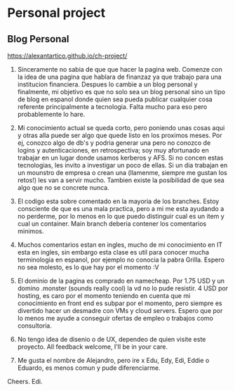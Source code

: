 # Personal project

## Blog Personal

https://alexantartico.github.io/ch-project/

1. Sinceramente no sabia de que que hacer la pagina web. Comenze con la idea de una pagina que hablara de finanzaz ya que trabajo para una institucion financiera. Despues lo cambie a un blog personal y finalmente, mi objetivo es que no solo sea un blog personal sino un tipo de blog en espanol donde quien sea pueda publicar cualquier cosa referente principalmente a tecnologia. Falta mucho para eso pero probablemente lo hare.

2. Mi conocimiento actual se queda corto, pero poniendo unas cosas aqui y otras alla puede ser algo que quede listo en los proximos meses. Por ej, conozco algo de db's y podria generar una pero no conozco de logins y autenticaciones, en retrospectiva; soy muy afortunado en trabajar en un lugar donde usamos kerberos y AFS. Si no concen estas tecnologias, les invito a investigar un poco de ellas. Si un dia trabajan en un mounstro de empresa o crean una (llamenme, siempre me gustan los retos!) les van a servir mucho. Tambien existe la posibilidad de que sea algo que no se concrete nunca.

3. El codigo esta sobre comentado en la mayoria de los branches. Estoy consciente de que es una mala practica, pero a mi me esta ayudando a no perderme, por lo menos en lo que puedo distinguir cual es un item y cual un container. Main branch deberia contener los comentarios minimos.

4. Muchos comentarios estan en ingles, mucho de mi conocimiento en IT esta en ingles, sin embargo esta clase es util para conocer mucha terminologia en espanol, por ejemplo no conocia la pabra Grilla. Espero no sea molesto, es lo que hay por el momento :V

5. El dominio de la pagina es comprado en namecheap. Por 1.75 USD y un domino .monster (sounds really cool) la vd no lo pude resistir. 4 USD por hosting, es caro por el momento teniendo en cuenta que mi conocimiento en front end es subpar por el momento, pero siempre es divertido hacer un desmadre con VMs y cloud servers. Espero que por lo menos me ayude a conseguir ofertas de empleo o trabajos como consultoria.

6. No tengo idea de disenio o de UX, dependeo de quien visite este proyecto. All feedback welcome, I'll be in your care.

7. Me gusta el nombre de Alejandro, pero ire x Edu, Edy, Edi, Eddie o Eduardo, es menos comun y pude diferenciarme.

Cheers.
Edi.